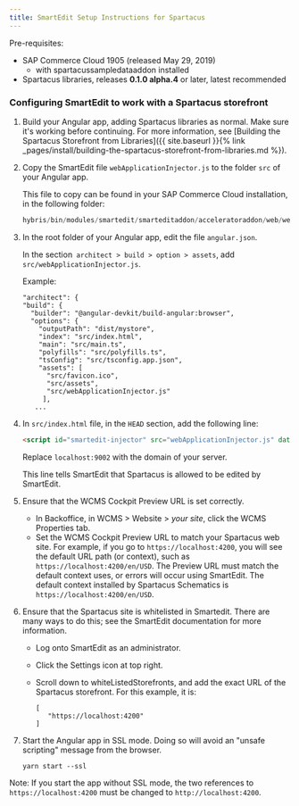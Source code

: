 ```yaml
---
title: SmartEdit Setup Instructions for Spartacus
---
```


Pre-requisites:

- SAP Commerce Cloud 1905 (released May 29, 2019)
  - with spartacussampledataaddon installed
- Spartacus libraries, releases **0.1.0 alpha.4** or later, latest recommended



### Configuring SmartEdit to work with a Spartacus storefront

1. Build your Angular app, adding Spartacus libraries as normal. Make sure it's working before continuing. For more information, see [Building the Spartacus Storefront from Libraries]({{ site.baseurl }}{% link _pages/install/building-the-spartacus-storefront-from-libraries.md %}).

2. Copy the SmartEdit file `webApplicationInjector.js` to the folder `src` of your Angular app.

   This file to copy can be found in your SAP Commerce Cloud installation, in the following folder:

   ```javascript
   hybris/bin/modules/smartedit/smarteditaddon/acceleratoraddon/web/webroot/_ui/shared/common/js/webApplicationInjector.js
   ```

3. In the root folder of your Angular app, edit the file `angular.json`.

   In the section` architect > build > option > assets`, add `src/webApplicationInjector.js`.

   Example:

   ```
   "architect": {
   "build": {
     "builder": "@angular-devkit/build-angular:browser",
     "options": {
       "outputPath": "dist/mystore",
       "index": "src/index.html",
       "main": "src/main.ts",
       "polyfills": "src/polyfills.ts",
       "tsConfig": "src/tsconfig.app.json",
       "assets": [
         "src/favicon.ico",
         "src/assets",
         "src/webApplicationInjector.js"
   		],
      ...
   ```

4. In  `src/index.html` file, in the `HEAD` section, add the following line:

   ```html
   <script id="smartedit-injector" src="webApplicationInjector.js" data-smartedit-allow-origin="localhost:9002"></script>
   ```

   Replace `localhost:9002` with the domain of your server.

   This line tells SmartEdit that Spartacus is allowed to be edited by SmartEdit.

5. Ensure that the WCMS Cockpit Preview URL is set correctly.

   - In Backoffice, in WCMS > Website > *your site*, click the WCMS Properties tab.
   - Set the WCMS Cockpit Preview URL to match your Spartacus web site. For example, if you go to `https://localhost:4200`, you will see the default URL path (or context), such as `https://localhost:4200/en/USD`. The Preview URL must match the default context uses, or errors will occur using SmartEdit. The default context installed by Spartacus Schematics is `https://localhost:4200/en/USD`.
   
6. Ensure that the Spartacus site is whitelisted in Smartedit. There are many ways to do this; see the SmartEdit documentation for more information.

   - Log onto SmartEdit as an administrator.
   
   - Click the Settings icon at top right.
   
   - Scroll down to whiteListedStorefronts, and add the exact URL of the Spartacus storefront.
      For this example, it is:
      
      ``` 
      [
         "https://localhost:4200"
      ]
      ```
   
7. Start the Angular app in SSL mode. Doing so will avoid an "unsafe scripting" message from the browser.

   ```
   yarn start --ssl
   ```

Note: If you start the app without SSL mode, the two references to `https://localhost:4200` must be changed to `http://localhost:4200`.
